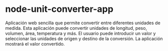 # node-unit-converter-app
Aplicación web sencilla que permite convertir entre diferentes unidades de medida. Esta aplicación puede convertir unidades de longitud, peso, volumen, área, temperatura y más. El usuario puede introducir un valor y seleccionar las unidades de origen y destino de la conversión. La aplicación mostrará el valor convertido.
